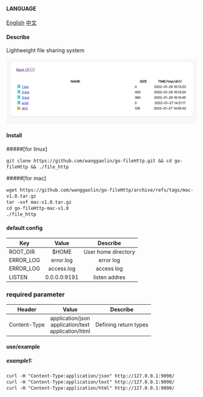 #### LANGUAGE
[English](https://github.com/wanggaolin/go-fileHttp#readme)
[中文](https://github.com/wanggaolin/go-fileHttp/blob/master/doc/readme_zh.md)

#### Describe
Lightweight file sharing system

![demo photo](doc/demo.png "Magic Gardens")

#### Install
#####[for linux]
```shell
git clone https://github.com/wanggaolin/go-fileHttp.git && cd go-fileHttp && ./file_http
```
#####[for mac]
```shell
wget https://github.com/wanggaolin/go-fileHttp/archive/refs/tags/mac-v1.0.tar.gz
tar -xvf mac-v1.0.tar.gz
cd go-fileHttp-mac-v1.0   
./file_http
```



#### default config 
| Key               | Value              |Describe              |
|  ----------       | :-----------:      |   :-----------:      |                    
| ROOT_DIR          | $HOME              |   User home directory           |
| ERROR_LOG         | error.log          |   error log                |
| ERROR_LOG         | access.log         |   access log               |
| LISTEN            | 0.0.0.0:9191       |   listen addres             |


### required parameter
| Header               | Value                           |Describe              |
|  ----------       | :-----------:                     |   :-----------:      |                    
| Content-Type      | application/json <br> application/text <br> application/html               |   Defining return types          |


#### use/example
##### example1:
```shell
curl -H "Content-Type:application/json" http://127.0.0.1:9090/
curl -H "Content-Type:application/text" http://127.0.0.1:9090/
curl -H "Content-Type:application/html" http://127.0.0.1:9090/
```
